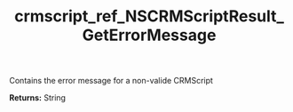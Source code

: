 ﻿---
title: crmscript_ref_NSCRMScriptResult_GetErrorMessage
description: String NSCRMScriptResult.GetErrorMessage()
intellisense: NSCRMScriptResult.GetErrorMessage
keywords: NSCRMScriptResult, GetErrorMessage
so.topic: reference
---

Contains the error message for a non-valide CRMScript

**Returns:** String


